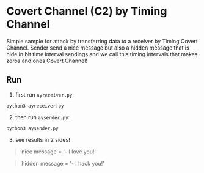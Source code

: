 # Covert Channel (C2) by Timing Channel

Simple sample for attack by transferring data to a receiver by 
Timing Covert Channel. Sender send a nice message but also a 
hidden message that is hide in bit time interval sendings and 
we call this timing intervals that makes zeros and ones Covert
Channel!

## Run

1. first run `ayreceiver.py`:
```shell
python3 ayreceiver.py
```
2. then run `aysender.py`:
```shell
python3 aysender.py
```
3. see results in 2 sides!

> nice message   = '- I love you!'

> hidden message = '- I hack you!'
